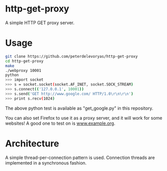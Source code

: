 # http-get-proxy
A simple HTTP GET proxy server.

# Usage

```bash
git clone https://github.com/peterdelevoryas/http-get-proxy
cd http-get-proxy
make
./webproxy 10001
python
>>> import socket
>>> s = socket.socket(socket.AF_INET, socket.SOCK_STREAM)
>>> s.connect(('127.0.0.1', 10001))
>>> s.send('GET http://www.google.com/ HTTP/1.0\r\n\r\n')
>>> print s.recv(1024)
```

The above python test is available as "get_google.py"
in this repository.

You can also set Firefox to use it as a proxy server,
and it will work for some websites! A good one to
test on is www.example.org.

# Architecture

A simple thread-per-connection pattern is used.
Connection threads are implemented in a synchronous
fashion.

